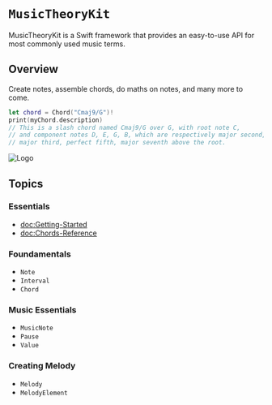 # ``MusicTheoryKit``

MusicTheoryKit is a Swift framework that provides an easy-to-use API for most commonly used music terms.

## Overview

Create notes, assemble chords, do maths on notes, and many more to come.
```swift
let chord = Chord("Cmaj9/G")!
print(myChord.description)
// This is a slash chord named Cmaj9/G over G, with root note C, 
// and component notes D, E, G, B, which are respectively major second,
// major third, perfect fifth, major seventh above the root. 
```

![Logo](Logo.png)

## Topics

### Essentials

- <doc:Getting-Started>
- <doc:Chords-Reference>

### Foundamentals

- ``Note``
- ``Interval``
- ``Chord``

### Music Essentials

- ``MusicNote``
- ``Pause``
- ``Value``

### Creating Melody

- ``Melody``
- ``MelodyElement``
